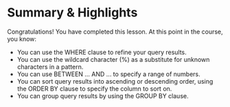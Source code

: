 # Summary & Highlights

Congratulations! You have completed this lesson. At this point in the course, you know:

- You can use the WHERE clause to refine your query results.
- You can use the wildcard character (%) as a substitute for unknown characters in a pattern.
- You can use BETWEEN ... AND ... to specify a range of numbers.
- You can sort query results into ascending or descending order, using the ORDER BY clause to specify the column to sort on.
- You can group query results by using the GROUP BY clause. 